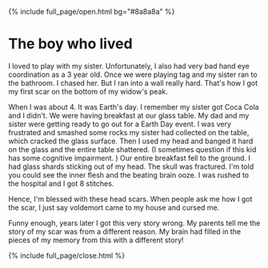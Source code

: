 {% include full_page/open.html bg="#8a8a8a" %}

# The boy who lived

I loved to play with my sister.
Unfortunately, I also had very bad hand eye coordination as a 3 year old.
Once we were playing tag and my sister ran to the bathroom.
I chased her.
But I ran into a wall really hard.
That's how I got my first scar on the bottom of my widow's peak.

When I was about 4. It was Earth's day.
I remember my sister got Coca Cola and I didn't. 
We were having breakfast at our glass table.
My dad and my sister were getting ready to go out for a Earth Day event.
I was very frustrated and smashed some rocks my sister had collected on the table, which cracked the glass surface.
Then I used my head and banged it hard on the glass and the entire table shattered. (I sometimes question if this kid has some cognitive impairment. ) Our entire breakfast fell to the ground.
I had glass shards sticking out of my head.
The skull was fractured.
I'm told you could see the inner flesh and the beating brain ooze.
I was rushed to the hospital and I got 8 stitches.

Hence, I'm blessed with these head scars. When people ask me how I got the scar, I just say voldemort came to my house and cursed me.

Funny enough, years later I got this very story wrong. My parents tell me the story of my scar was from a different reason. My brain had filled in the pieces of my memory from this with a different story!

{% include full_page/close.html %}